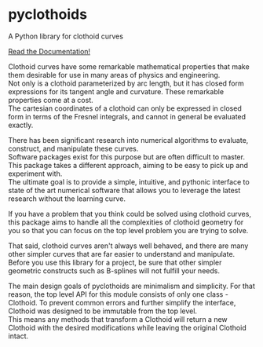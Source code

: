 # pyclothoids
A Python library for clothoid curves

[Read the Documentation!](https://pyclothoids.readthedocs.io/en/latest/)

Clothoid curves have some remarkable mathematical properties that make them desirable for use in many areas of physics and engineering.  
Not only is a clothoid parameterized by arc length, but it has closed form expressions for its tangent angle and curvature.  These remarkable properties come at a cost.  
The cartesian coordinates of a clothoid can only be expressed in closed form in terms of the Fresnel integrals, and cannot in general be evaluated exactly.  

There has been significant research into numerical algorithms to evaluate, construct, and manipulate these curves.  
Software packages exist for this purpose but are often difficult to master.  
This package takes a different approach, aiming to be easy to pick up and experiment with.  
The ultimate goal is to provide a simple, intuitive, and pythonic interface to state of the art numerical software that allows you to leverage the latest research without the learning curve.

If you have a problem that you think could be solved using clothoid curves, this package aims to handle all the complexities of clothoid geometry for you so that you can focus on the top level problem you are trying to solve.  

That said, clothoid curves aren't always well behaved, and there are many other simpler curves that are far easier to understand and manipulate.
Before you use this library for a project, be sure that other simpler geometric constructs such as B-splines will not fulfill your needs.

The main design goals of pyclothoids are minimalism and simplicity.  For that reason, the top level API for this module consists of only one class - Clothoid.  To prevent common errors and further simplify the interface, Clothoid was designed to be immutable from the top level.  
This means any methods that transform a Clothoid will return a new Clothoid with the desired modifications while leaving the original Clothoid intact.
